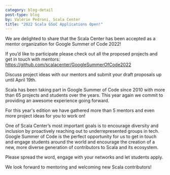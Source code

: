 ```yaml
---
category: blog-detail
post-type: blog
by: Valérie Pedroni, Scala Center
title: "2022 Scala GSoC Applications Open!"
---
```


We are delighted to share that the Scala Center has been accepted as a mentor organization for Google Summer of Code 2022!

If you’d like to participate please check out all the proposed projects and get in touch with mentors: https://github.com/scalacenter/GoogleSummerOfCode2022

Discuss project ideas with our mentors and submit your draft proposals up until April 19th.

Scala has been taking part in Google Summer of Code since 2010 with more than 65 projects and students over the years. This year again we commit to providing an awesome experience going forward.

For this year's edition we have gathered more than 5 mentors and even more project ideas for you to work on!

One of Scala Center’s most important goals is to encourage diversity and inclusion by proactively reaching out to underrepresented groups in tech. Google Summer of Code is the perfect opportunity for us to get in touch and engage students around the world and encourage the creation of a new, more diverse generation of contributors to Scala and its ecosystem.

Please spread the word, engage with your networks and let students apply.

We look forward to mentoring and welcoming new Scala contributors!
